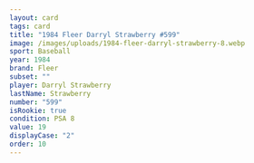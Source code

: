 ```yaml
---
layout: card
tags: card
title: "1984 Fleer Darryl Strawberry #599"
image: /images/uploads/1984-fleer-darryl-strawberry-8.webp
sport: Baseball
year: 1984
brand: Fleer
subset: ""
player: Darryl Strawberry
lastName: Strawberry
number: "599"
isRookie: true
condition: PSA 8
value: 19
displayCase: "2"
order: 10
---
```

